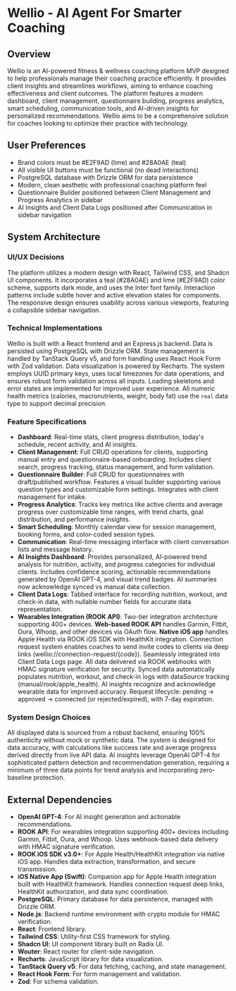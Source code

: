 # Wellio - AI Agent For Smarter Coaching

## Overview
Wellio is an AI-powered fitness & wellness coaching platform MVP designed to help professionals manage their coaching practice efficiently. It provides client insights and streamlines workflows, aiming to enhance coaching effectiveness and client outcomes. The platform features a modern dashboard, client management, questionnaire building, progress analytics, smart scheduling, communication tools, and AI-driven insights for personalized recommendations. Wellio aims to be a comprehensive solution for coaches looking to optimize their practice with technology.

## User Preferences
- Brand colors must be #E2F9AD (lime) and #28A0AE (teal)
- All visible UI buttons must be functional (no dead interactions)
- PostgreSQL database with Drizzle ORM for data persistence
- Modern, clean aesthetic with professional coaching platform feel
- Questionnaire Builder positioned between Client Management and Progress Analytics in sidebar
- AI Insights and Client Data Logs positioned after Communication in sidebar navigation

## System Architecture

### UI/UX Decisions
The platform utilizes a modern design with React, Tailwind CSS, and Shadcn UI components. It incorporates a teal (#28A0AE) and lime (#E2F9AD) color scheme, supports dark mode, and uses the Inter font family. Interaction patterns include subtle hover and active elevation states for components. The responsive design ensures usability across various viewports, featuring a collapsible sidebar navigation.

### Technical Implementations
Wellio is built with a React frontend and an Express.js backend. Data is persisted using PostgreSQL with Drizzle ORM. State management is handled by TanStack Query v5, and form handling uses React Hook Form with Zod validation. Data visualization is powered by Recharts. The system employs UUID primary keys, uses local timezones for date operations, and ensures robust form validation across all inputs. Loading skeletons and error states are implemented for improved user experience. All numeric health metrics (calories, macronutrients, weight, body fat) use the `real` data type to support decimal precision.

### Feature Specifications
- **Dashboard**: Real-time stats, client progress distribution, today's schedule, recent activity, and AI insights.
- **Client Management**: Full CRUD operations for clients, supporting manual entry and questionnaire-based onboarding. Includes client search, progress tracking, status management, and form validation.
- **Questionnaire Builder**: Full CRUD for questionnaires with draft/published workflow. Features a visual builder supporting various question types and customizable form settings. Integrates with client management for intake.
- **Progress Analytics**: Tracks key metrics like active clients and average progress over customizable time ranges, with trend charts, goal distribution, and performance insights.
- **Smart Scheduling**: Monthly calendar view for session management, booking forms, and color-coded session types.
- **Communication**: Real-time messaging interface with client conversation lists and message history.
- **AI Insights Dashboard**: Provides personalized, AI-powered trend analysis for nutrition, activity, and progress categories for individual clients. Includes confidence scoring, actionable recommendations generated by OpenAI GPT-4, and visual trend badges. AI summaries now acknowledge synced vs manual data collection.
- **Client Data Logs**: Tabbed interface for recording nutrition, workout, and check-in data, with nullable number fields for accurate data representation.
- **Wearables Integration (ROOK API)**: Two-tier integration architecture supporting 400+ devices. **Web-based ROOK API** handles Garmin, Fitbit, Oura, Whoop, and other devices via OAuth flow. **Native iOS app** handles Apple Health via ROOK iOS SDK with HealthKit integration. Connection request system enables coaches to send invite codes to clients via deep links (wellio://connection-request/{code}). Seamlessly integrated into Client Data Logs page. All data delivered via ROOK webhooks with HMAC signature verification for security. Synced data automatically populates nutrition, workout, and check-in logs with dataSource tracking (manual/rook/apple_health). AI insights recognize and acknowledge wearable data for improved accuracy. Request lifecycle: pending → approved → connected (or rejected/expired), with 7-day expiration.

### System Design Choices
All displayed data is sourced from a robust backend, ensuring 100% authenticity without mock or synthetic data. The system is designed for data accuracy, with calculations like success rate and average progress derived directly from live API data. AI insights leverage OpenAI GPT-4 for sophisticated pattern detection and recommendation generation, requiring a minimum of three data points for trend analysis and incorporating zero-baseline protection.

## External Dependencies
- **OpenAI GPT-4**: For AI insight generation and actionable recommendations.
- **ROOK API**: For wearables integration supporting 400+ devices including Garmin, Fitbit, Oura, and Whoop. Uses webhook-based data delivery with HMAC signature verification.
- **ROOK iOS SDK v3.0+**: For Apple Health/HealthKit integration via native iOS app. Handles data extraction, transformation, and secure transmission.
- **iOS Native App (Swift)**: Companion app for Apple Health integration built with HealthKit framework. Handles connection request deep links, HealthKit authorization, and data sync coordination.
- **PostgreSQL**: Primary database for data persistence, managed with Drizzle ORM.
- **Node.js**: Backend runtime environment with crypto module for HMAC verification.
- **React**: Frontend library.
- **Tailwind CSS**: Utility-first CSS framework for styling.
- **Shadcn UI**: UI component library built on Radix UI.
- **Wouter**: React router for client-side navigation.
- **Recharts**: JavaScript library for data visualization.
- **TanStack Query v5**: For data fetching, caching, and state management.
- **React Hook Form**: For form management and validation.
- **Zod**: For schema validation.